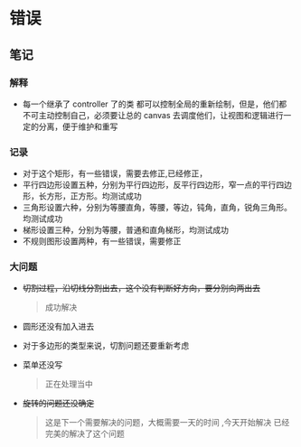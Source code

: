 # 错误

## 笔记

### 解释

-   每一个继承了 controller 了的类 都可以控制全局的重新绘制，但是，他们都不可主动控制自己，必须要让总的 canvas 去调度他们，让视图和逻辑进行一定的分离，便于维护和重写

### 记录

-   对于这个矩形，有一些错误，需要去修正,已经修正，
-   平行四边形设置五种，分别为平行四边形，反平行四边形，窄一点的平行四边形，长方形，正方形。均测试成功
-   三角形设置六种，分别为等腰直角，等腰，等边，钝角，直角，锐角三角形。均测试成功
-   梯形设置三种，分别为等腰，普通和直角梯形，均测试成功
-   不规则图形设置两种，有一些错误，需要修正

### 大问题

-   ~~切割过程，沿切线分割出去，这个没有判断好方向，要分别向两出去~~

    > 成功解决

-   圆形还没有加入进去

-   对于多边形的类型来说，切割问题还要重新考虑

-   菜单还没写

    > 正在处理当中

-   ~~旋转的问题还没确定~~

    > 这是下一个需要解决的问题，大概需要一天的时间 ,今天开始解决
    > 已经完美的解决了这个问题
